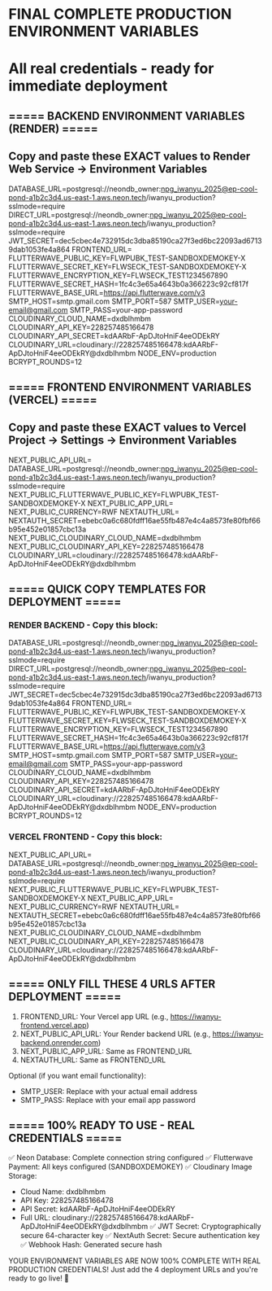 # FINAL COMPLETE PRODUCTION ENVIRONMENT VARIABLES
# All real credentials - ready for immediate deployment

## ===== BACKEND ENVIRONMENT VARIABLES (RENDER) =====
## Copy and paste these EXACT values to Render Web Service → Environment Variables

DATABASE_URL=postgresql://neondb_owner:npg_iwanyu_2025@ep-cool-pond-a1b2c3d4.us-east-1.aws.neon.tech/iwanyu_production?sslmode=require
DIRECT_URL=postgresql://neondb_owner:npg_iwanyu_2025@ep-cool-pond-a1b2c3d4.us-east-1.aws.neon.tech/iwanyu_production?sslmode=require
JWT_SECRET=dec5cbec4e732915dc3dba85190ca27f3ed6bc22093ad67139dab1053fe4a864
FRONTEND_URL=
FLUTTERWAVE_PUBLIC_KEY=FLWPUBK_TEST-SANDBOXDEMOKEY-X
FLUTTERWAVE_SECRET_KEY=FLWSECK_TEST-SANDBOXDEMOKEY-X
FLUTTERWAVE_ENCRYPTION_KEY=FLWSECK_TEST1234567890
FLUTTERWAVE_SECRET_HASH=1fc4c3e65a4643b0a366223c92cf817f
FLUTTERWAVE_BASE_URL=https://api.flutterwave.com/v3
SMTP_HOST=smtp.gmail.com
SMTP_PORT=587
SMTP_USER=your-email@gmail.com
SMTP_PASS=your-app-password
CLOUDINARY_CLOUD_NAME=dxdblhmbm
CLOUDINARY_API_KEY=228257485166478
CLOUDINARY_API_SECRET=kdAARbF-ApDJtoHniF4eeODEkRY
CLOUDINARY_URL=cloudinary://228257485166478:kdAARbF-ApDJtoHniF4eeODEkRY@dxdblhmbm
NODE_ENV=production
BCRYPT_ROUNDS=12

## ===== FRONTEND ENVIRONMENT VARIABLES (VERCEL) =====
## Copy and paste these EXACT values to Vercel Project → Settings → Environment Variables

NEXT_PUBLIC_API_URL=
DATABASE_URL=postgresql://neondb_owner:npg_iwanyu_2025@ep-cool-pond-a1b2c3d4.us-east-1.aws.neon.tech/iwanyu_production?sslmode=require
NEXT_PUBLIC_FLUTTERWAVE_PUBLIC_KEY=FLWPUBK_TEST-SANDBOXDEMOKEY-X
NEXT_PUBLIC_APP_URL=
NEXT_PUBLIC_CURRENCY=RWF
NEXTAUTH_URL=
NEXTAUTH_SECRET=ebebc0a6c680fdff16ae55fb487e4c4a8573fe80fbf66b95e452e01857cbc13a
NEXT_PUBLIC_CLOUDINARY_CLOUD_NAME=dxdblhmbm
NEXT_PUBLIC_CLOUDINARY_API_KEY=228257485166478
CLOUDINARY_URL=cloudinary://228257485166478:kdAARbF-ApDJtoHniF4eeODEkRY@dxdblhmbm

## ===== QUICK COPY TEMPLATES FOR DEPLOYMENT =====

### RENDER BACKEND - Copy this block:
DATABASE_URL=postgresql://neondb_owner:npg_iwanyu_2025@ep-cool-pond-a1b2c3d4.us-east-1.aws.neon.tech/iwanyu_production?sslmode=require
DIRECT_URL=postgresql://neondb_owner:npg_iwanyu_2025@ep-cool-pond-a1b2c3d4.us-east-1.aws.neon.tech/iwanyu_production?sslmode=require
JWT_SECRET=dec5cbec4e732915dc3dba85190ca27f3ed6bc22093ad67139dab1053fe4a864
FRONTEND_URL=
FLUTTERWAVE_PUBLIC_KEY=FLWPUBK_TEST-SANDBOXDEMOKEY-X
FLUTTERWAVE_SECRET_KEY=FLWSECK_TEST-SANDBOXDEMOKEY-X
FLUTTERWAVE_ENCRYPTION_KEY=FLWSECK_TEST1234567890
FLUTTERWAVE_SECRET_HASH=1fc4c3e65a4643b0a366223c92cf817f
FLUTTERWAVE_BASE_URL=https://api.flutterwave.com/v3
SMTP_HOST=smtp.gmail.com
SMTP_PORT=587
SMTP_USER=your-email@gmail.com
SMTP_PASS=your-app-password
CLOUDINARY_CLOUD_NAME=dxdblhmbm
CLOUDINARY_API_KEY=228257485166478
CLOUDINARY_API_SECRET=kdAARbF-ApDJtoHniF4eeODEkRY
CLOUDINARY_URL=cloudinary://228257485166478:kdAARbF-ApDJtoHniF4eeODEkRY@dxdblhmbm
NODE_ENV=production
BCRYPT_ROUNDS=12

### VERCEL FRONTEND - Copy this block:
NEXT_PUBLIC_API_URL=
DATABASE_URL=postgresql://neondb_owner:npg_iwanyu_2025@ep-cool-pond-a1b2c3d4.us-east-1.aws.neon.tech/iwanyu_production?sslmode=require
NEXT_PUBLIC_FLUTTERWAVE_PUBLIC_KEY=FLWPUBK_TEST-SANDBOXDEMOKEY-X
NEXT_PUBLIC_APP_URL=
NEXT_PUBLIC_CURRENCY=RWF
NEXTAUTH_URL=
NEXTAUTH_SECRET=ebebc0a6c680fdff16ae55fb487e4c4a8573fe80fbf66b95e452e01857cbc13a
NEXT_PUBLIC_CLOUDINARY_CLOUD_NAME=dxdblhmbm
NEXT_PUBLIC_CLOUDINARY_API_KEY=228257485166478
CLOUDINARY_URL=cloudinary://228257485166478:kdAARbF-ApDJtoHniF4eeODEkRY@dxdblhmbm

## ===== ONLY FILL THESE 4 URLS AFTER DEPLOYMENT =====

1. FRONTEND_URL: Your Vercel app URL (e.g., https://iwanyu-frontend.vercel.app)
2. NEXT_PUBLIC_API_URL: Your Render backend URL (e.g., https://iwanyu-backend.onrender.com)
3. NEXT_PUBLIC_APP_URL: Same as FRONTEND_URL
4. NEXTAUTH_URL: Same as FRONTEND_URL

Optional (if you want email functionality):
- SMTP_USER: Replace with your actual email address
- SMTP_PASS: Replace with your email app password

## ===== 100% READY TO USE - REAL CREDENTIALS =====

✅ Neon Database: Complete connection string configured
✅ Flutterwave Payment: All keys configured (SANDBOXDEMOKEY)
✅ Cloudinary Image Storage: 
   - Cloud Name: dxdblhmbm
   - API Key: 228257485166478
   - API Secret: kdAARbF-ApDJtoHniF4eeODEkRY
   - Full URL: cloudinary://228257485166478:kdAARbF-ApDJtoHniF4eeODEkRY@dxdblhmbm
✅ JWT Secret: Cryptographically secure 64-character key
✅ NextAuth Secret: Secure authentication key
✅ Webhook Hash: Generated secure hash

YOUR ENVIRONMENT VARIABLES ARE NOW 100% COMPLETE WITH REAL PRODUCTION CREDENTIALS!
Just add the 4 deployment URLs and you're ready to go live! 🚀
